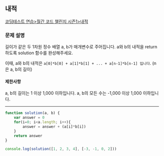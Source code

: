 ## 내적
[코딩테스트 연습>월간 코드 챌린지 시즌1>내적](https://school.programmers.co.kr/learn/courses/30/lessons/70128)
### 문제 설명
길이가 같은 두 1차원 정수 배열 a, b가 매개변수로 주어집니다. a와 b의 내적을 return 하도록 solution 함수를 완성해주세요.

이때, a와 b의 내적은 `a[0]*b[0] + a[1]*b[1] + ... + a[n-1]*b[n-1] 입니다`. (n은 a, b의 길이)

#### 제한사항
a, b의 길이는 1 이상 1,000 이하입니다.
a, b의 모든 수는 -1,000 이상 1,000 이하입니다.
***
```javascript
function solution(a, b) {
    var answer = 0
    for(i=0; i<a.length; i++){
        answer = answer + (a[i]*b[i])
    }
    return answer
}

console.log(solution([1, 2, 3, 4], [-3, -1, 0, 2]))

```